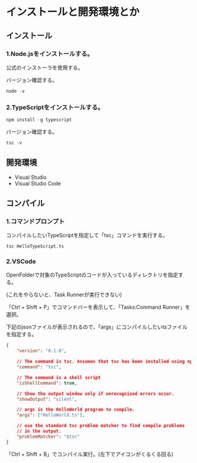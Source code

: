 # インストールと開発環境とか

## インストール

### 1.Node.jsをインストールする。
公式のインストーラを使用する。

バージョン確認する。
```js
node -v
```

### 2.TypeScriptをインストールする。
```js
npm install -g typescript
```
バージョン確認する。
```js
tsc -v
```

## 開発環境

* Visual Studio
* Visual Studio Code

## コンパイル

### 1.コマンドプロンプト
コンパイルしたいTypeScriptを指定して「tsc」コマンドを実行する。

```cmd
tsc HelloTypeScript.ts
```

### 2.VSCode
OpenFolderで対象のTypeScriptのコードが入っているディレクトリを指定する。

(これをやらないと、Task Runnerが実行できない)

「Ctrl + Shift + P」でコマンドバーを表示して、「Tasks:Command Runner」を選択。

下記のjsonファイルが表示されるので、「args」にコンパイルしたいtsファイルを指定する。


```json
{
	"version": "0.1.0",

	// The command is tsc. Assumes that tsc has been installed using npm install -g typescript
	"command": "tsc",

	// The command is a shell script
	"isShellCommand": true,

	// Show the output window only if unrecognized errors occur.
	"showOutput": "silent",

	// args is the HelloWorld program to compile.
	"args": ["HelloWorld.ts"],

	// use the standard tsc problem matcher to find compile problems
	// in the output.
	"problemMatcher": "$tsc"
}
```

「Ctrl + Shift + B」でコンパイル実行。(左下でアイコンがくるくる回る)
